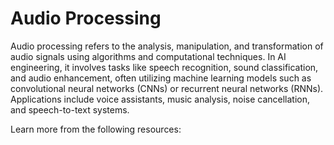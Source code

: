 # Audio Processing

Audio processing refers to the analysis, manipulation, and transformation of audio signals using algorithms and computational techniques. In AI engineering, it involves tasks like speech recognition, sound classification, and audio enhancement, often utilizing machine learning models such as convolutional neural networks (CNNs) or recurrent neural networks (RNNs). Applications include voice assistants, music analysis, noise cancellation, and speech-to-text systems.

Learn more from the following resources:
